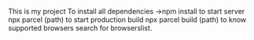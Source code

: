 This is my project
To install all dependencies ->npm install
to start server npx parcel (path)
to start production build npx parcel build (path)
to know supported browsers search for browserslist.